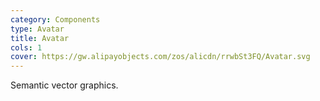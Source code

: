 ```yaml
---
category: Components
type: Avatar
title: Avatar
cols: 1
cover: https://gw.alipayobjects.com/zos/alicdn/rrwbSt3FQ/Avatar.svg
---
```


Semantic vector graphics.
